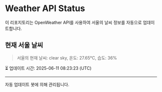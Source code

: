 
# Weather API Status

이 리포지토리는 OpenWeather API를 사용하여 서울의 날씨 정보를 자동으로 업데이트합니다.

## 현재 서울 날씨
> 서울의 현재 날씨: clear sky, 온도: 27.65°C, 습도: 36%

⏳ 업데이트 시간: 2025-06-11 08:23:23 (UTC)

---
자동 업데이트 봇에 의해 관리됩니다.
